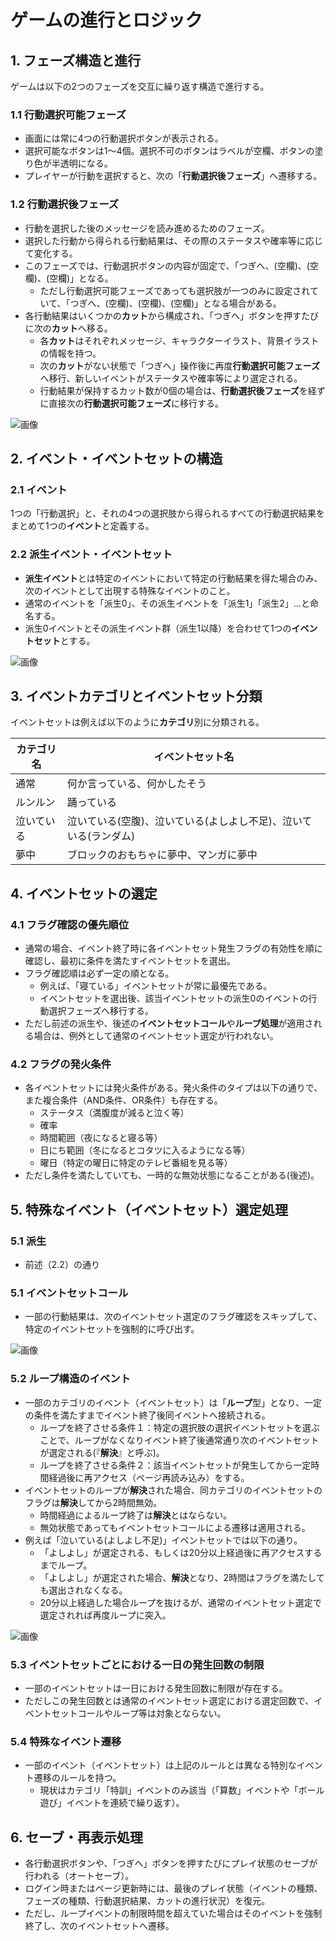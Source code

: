 # ゲームの進行とロジック

## 1. フェーズ構造と進行
ゲームは以下の2つのフェーズを交互に繰り返す構造で進行する。

### 1.1 **行動選択可能フェーズ**
- 画面には常に4つの行動選択ボタンが表示される。
- 選択可能なボタンは1〜4個。選択不可のボタンはラベルが空欄、ボタンの塗り色が半透明になる。
- プレイヤーが行動を選択すると、次の「**行動選択後フェーズ**」へ遷移する。

### 1.2 **行動選択後フェーズ**
- 行動を選択した後のメッセージを読み進めるためのフェーズ。
- 選択した行動から得られる行動結果は、その際のステータスや確率等に応じて変化する。
- このフェーズでは、行動選択ボタンの内容が固定で、「つぎへ、(空欄)、(空欄)、(空欄)」となる。
  - ただし行動選択可能フェーズであっても選択肢が一つのみに設定されていて、「つぎへ、(空欄)、(空欄)、(空欄)」となる場合がある。
- 各行動結果はいくつかの**カット**から構成され、「つぎへ」ボタンを押すたびに次の**カット**へ移る。
  - 各**カット**はそれぞれメッセージ、キャラクターイラスト、背景イラストの情報を持つ。
  - 次の**カット**がない状態で「つぎへ」操作後に再度**行動選択可能フェーズ**へ移行、新しいイベントがステータスや確率等により選定される。
  - 行動結果が保持するカット数が0個の場合は、**行動選択後フェーズ**を経ずに直接次の**行動選択可能フェーズ**に移行する。

![画像](https://i.gyazo.com/2a3b2e94ac46974245b864baf7462cbc.png)

## 2. イベント・イベントセットの構造

### 2.1 **イベント**
1つの「行動選択」と、それの4つの選択肢から得られるすべての行動選択結果をまとめて1つの**イベント**と定義する。

### 2.2 **派生イベント**・**イベントセット**
- **派生イベント**とは特定のイベントにおいて特定の行動結果を得た場合のみ、次のイベントとして出現する特殊なイベントのこと。
- 通常のイベントを「派生0」、その派生イベントを「派生1」「派生2」…と命名する。
- 派生0イベントとその派生イベント群（派生1以降）を合わせて1つの**イベントセット**とする。

![画像](https://i.gyazo.com/5b945fd28b4a11ce7ec9a981626925aa.png)

## 3. イベントカテゴリとイベントセット分類
イベントセットは例えば以下のように**カテゴリ**別に分類される。

| カテゴリ名                | イベントセット名                                      |
|--------------------------|------------------------------------------------------|
| 通常                      | 何か言っている、何かしたそう                           |
| ルンルン                  | 踊っている                                            |
| 泣いている                | 泣いている(空腹)、泣いている(よしよし不足)、泣いている(ランダム) |
| 夢中                      | ブロックのおもちゃに夢中、マンガに夢中                   |

## 4. イベントセットの選定

### 4.1 フラグ確認の優先順位
- 通常の場合、イベント終了時に各イベントセット発生フラグの有効性を順に確認し、最初に条件を満たすイベントセットを選出。
- フラグ確認順は必ず一定の順となる。
  - 例えば、「寝ている」イベントセットが常に最優先である。
  - イベントセットを選出後、該当イベントセットの派生0のイベントの行動選択フェーズへ移行する。
- ただし前述の派生や、後述の**イベントセットコール**や**ループ処理**が適用される場合は、例外として通常のイベントセット選定が行われない。

### 4.2 フラグの発火条件
- 各イベントセットには発火条件がある。発火条件のタイプは以下の通りで、また複合条件（AND条件、OR条件）も存在する。
  - ステータス（満腹度が減ると泣く等）
  - 確率
  - 時間範囲（夜になると寝る等）
  - 日にち範囲（冬になるとコタツに入るようになる等）
  - 曜日（特定の曜日に特定のテレビ番組を見る等）
- ただし条件を満たしていても、一時的な無効状態になることがある(後述)。

## 5. 特殊なイベント（イベントセット）選定処理

### 5.1 派生
- 前述（2.2）の通り

### 5.1 **イベントセットコール**
- 一部の行動結果は、次のイベントセット選定のフラグ確認をスキップして、特定のイベントセットを強制的に呼び出す。

![画像](https://i.gyazo.com/2abbad10f757aee3026bf02fdb7dd46f.png)

### 5.2 ループ構造のイベント
- 一部のカテゴリのイベント（イベントセット）は「**ループ**型」となり、一定の条件を満たすまでイベント終了後同イベントへ接続される。
  - ループを終了させる条件１：特定の選択肢の選択イベントセットを選ぶことで、ループがなくなりイベント終了後通常通り次のイベントセットが選定される(『**解決**』と呼ぶ)。
  - ループを終了させる条件２：該当イベントセットが発生してから一定時間経過後に再アクセス（ページ再読み込み）をする。
- イベントセットのループが**解決**された場合、同カテゴリのイベントセットのフラグは**解決**してから2時間無効。
  - 時間経過によるループ終了は**解決**とはならない。
  - 無効状態であってもイベントセットコールによる遷移は適用される。
- 例えば「泣いている(よしよし不足)」イベントセットでは以下の通り。
  - 「よしよし」が選定される、もしくは20分以上経過後に再アクセスするまでループ。
  - 「よしよし」が選定された場合、**解決**となり、2時間はフラグを満たしても選出されなくなる。
  - 20分以上経過した場合ループを抜けるが、通常のイベントセット選定で選定されれば再度ループに突入。

![画像](https://i.gyazo.com/3e57f00181ef1196b63b789bdd19779a.png)

### 5.3 イベントセットごとにおける一日の発生回数の制限
- 一部のイベントセットは一日における発生回数に制限が存在する。
- ただしこの発生回数とは通常のイベントセット選定における選定回数で、イベントセットコールやループ等は対象とならない。

### 5.4 特殊なイベント遷移
- 一部のイベント（イベントセット）は上記のルールとは異なる特別なイベント遷移のルールを持つ。
  - 現状はカテゴリ「特訓」イベントのみ該当（「算数」イベントや「ボール遊び」イベントを連続で繰り返す）。

## 6. セーブ・再表示処理
- 各行動選択ボタンや、「つぎへ」ボタンを押すたびにプレイ状態のセーブが行われる（オートセーブ）。
- ログイン時またはページ更新時には、最後のプレイ状態（イベントの種類、フェーズの種類、行動選択結果、カットの進行状況）を復元。
- ただし、ループイベントの制限時間を超えていた場合はそのイベントを強制終了し、次のイベントセットへ遷移。

